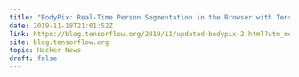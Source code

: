 ```yaml
---
title: "BodyPix: Real-Time Person Segmentation in the Browser with Tensorflow.js"
date: 2019-11-18T21:01:52Z
link: https://blog.tensorflow.org/2019/11/updated-bodypix-2.html?utm_medium=RSS&utm_source=hune
site: blog.tensorflow.org
topic: Hacker News
draft: false
---
```

